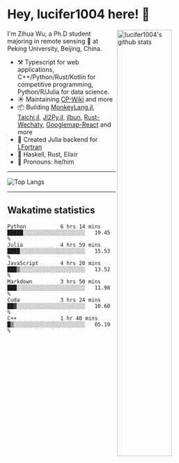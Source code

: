 # Hey, lucifer1004 here! :wave:

<img width="50%" align="right" alt="lucifer1004's github stats" src="https://github-readme-stats.vercel.app/api?username=lucifer1004&show_icons=true">

I'm Zihua Wu, a Ph.D student majoring in remote sensing :satellite: at Peking University, Beijing, China.

- :hammer_and_pick: Typescript for web applications, C++/Python/Rust/Kotlin for competitive programming, Python/R/Julia for data science.
- :sunny: Maintaining [CP-Wiki](https://cp-wiki.vercel.app) and more 
- :package: Building [MonkeyLang.jl](https://github.com/lucifer1004/MonkeyLang.jl), [Taichi.jl](https://github.com/lucifer1004/Taichi.jl), [Jl2Py.jl](https://github.com/lucifer1004/Jl2Py.jl), [jlbun](https://github.com/lucifer1004/jlbun), [Rust-Wechaty](https://github.com/wechaty/rust-wechaty), [Googlemap-React](https://github.com/googlemap-react/googlemap-react) and more
- :sparkler: Created Julia backend for [LFortran](https://github.com/lfortran/lfortran)
- :seedling: Haskell, Rust, Elixir
- :man: Pronouns: he/him

---

![Top Langs](https://github-readme-stats.vercel.app/api/top-langs/?username=lucifer1004&layout=compact)

---

## Wakatime statistics

<!--START_SECTION:waka-->

```text
Python           6 hrs 14 mins   █████░░░░░░░░░░░░░░░░░░░░   19.45 %
Julia            4 hrs 59 mins   ████░░░░░░░░░░░░░░░░░░░░░   15.53 %
JavaScript       4 hrs 20 mins   ███▒░░░░░░░░░░░░░░░░░░░░░   13.52 %
Markdown         3 hrs 50 mins   ███░░░░░░░░░░░░░░░░░░░░░░   11.98 %
Cuda             3 hrs 24 mins   ██▓░░░░░░░░░░░░░░░░░░░░░░   10.60 %
C++              1 hr 40 mins    █▒░░░░░░░░░░░░░░░░░░░░░░░   05.19 %
```

<!--END_SECTION:waka-->
